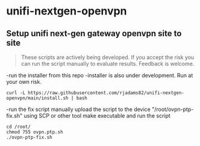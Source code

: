 # unifi-nextgen-openvpn
## Setup unifi next-gen gateway openvpn site to site

> These scripts are actively being developed. If you accept the risk you can run the script manually to evaluate results. Feedback is welcome. 

-run the installer from this repo
-installer is also under development. Run at your own risk.
```
curl -L https://raw.githubusercontent.com/rjadams82/unifi-nextgen-openvpn/main/install.sh | bash
```

-run the fix script manually
upload the script to the device "/root/ovpn-ptp-fix.sh" using SCP or other tool
make executable and run the script
```
cd /root/
chmod 755 ovpn.ptp.sh
./ovpn-ptp-fix.sh
```
